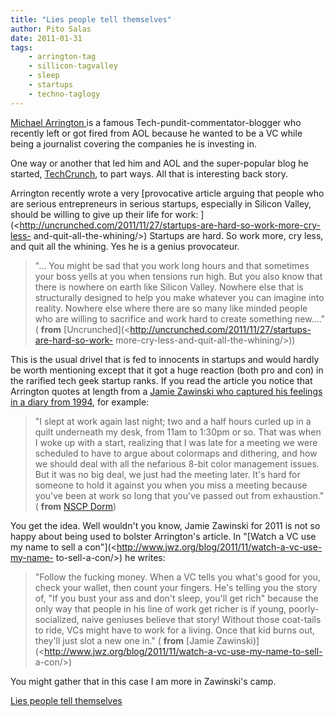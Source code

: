 ```yaml
---
title: "Lies people tell themselves"
author: Pito Salas
date: 2011-01-31
tags:
    - arrington-tag
    - sillicon-tagvalley
    - sleep
    - startups
    - techno-taglogy
---
```




[Michael Arrington ](<http://en.wikipedia.org/wiki/Michael_Arrington>)is a
famous Tech-pundit-commentator-blogger who recently left or got fired from AOL
because he wanted to be a VC while being a journalist covering the companies
he is investing in.

One way or another that led him and AOL and the super-popular blog he started,
[TechCrunch](<http://en.wikipedia.org/wiki/TechCrunch>), to part ways. All
that is interesting back story.

Arrington recently wrote a very [provocative article arguing that people who
are serious entrepreneurs in serious startups, especially in Silicon Valley,
should be willing to give up their life for work:
](<http://uncrunched.com/2011/11/27/startups-are-hard-so-work-more-cry-less-
and-quit-all-the-whining/>) Startups are hard. So work more, cry less, and
quit all the whining. Yes he is a genius provocateur.

> "… You might be sad that you work long hours and that sometimes your boss
> yells at you when tensions run high. But you also know that there is nowhere
> on earth like Silicon Valley. Nowhere else that is structurally designed to
> help you make whatever you can imagine into reality. Nowhere else where
> there are so many like minded people who are willing to sacrifice and work
> hard to create something new…." ( **from**
> [Uncrunched](<http://uncrunched.com/2011/11/27/startups-are-hard-so-work-
> more-cry-less-and-quit-all-the-whining/>))

This is the usual drivel that is fed to innocents in startups and would hardly
be worth mentioning except that it got a huge reaction (both pro and con) in
the rarified tech geek startup ranks. If you read the article you notice that
Arrington quotes at length from a [Jamie Zawinski who captured his feelings in
a diary from 1994](<http://www.jwz.org/gruntle/nscpdorm.html>), for example:

> "I slept at work again last night; two and a half hours curled up in a quilt
> underneath my desk, from 11am to 1:30pm or so. That was when I woke up with
> a start, realizing that I was late for a meeting we were scheduled to have
> to argue about colormaps and dithering, and how we should deal with all the
> nefarious 8-bit color management issues. But it was no big deal, we just had
> the meeting later. It's hard for someone to hold it against you when you
> miss a meeting because you've been at work so long that you've passed out
> from exhaustion." ( **from** [NSCP
> Dorm](<http://www.jwz.org/gruntle/nscpdorm.html>))

You get the idea. Well wouldn't you know, Jamie Zawinski for 2011 is not so
happy about being used to bolster Arrington's article. In "[Watch a VC use my
name to sell a con"](<http://www.jwz.org/blog/2011/11/watch-a-vc-use-my-name-
to-sell-a-con/>) he writes:

> "Follow the fucking money. When a VC tells you what's good for you, check
> your wallet, then count your fingers. He's telling you the story of, "If you
> bust your ass and don't sleep, you'll get rich" because the only way that
> people in his line of work get richer is if young, poorly-socialized, naive
> geniuses believe that story! Without those coat-tails to ride, VCs might
> have to work for a living. Once that kid burns out, they'll just slot a new
> one in." ( **from** [Jamie
> Zawinski)](<http://www.jwz.org/blog/2011/11/watch-a-vc-use-my-name-to-sell-
> a-con/>)

You might gather that in this case I am more in Zawinski's camp.


[Lies people tell themselves](None)
